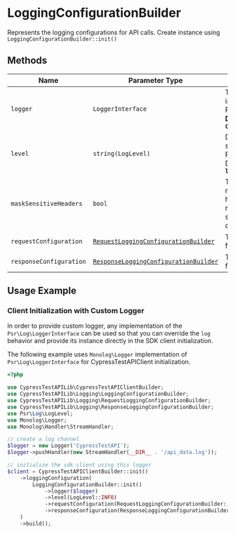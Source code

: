 
# LoggingConfigurationBuilder

Represents the logging configurations for API calls. Create instance using `LoggingConfigurationBuilder::init()`

## Methods

| Name | Parameter Type | Description |
|  --- | --- | --- |
| `logger` | `LoggerInterface` | Takes in your custom implementation of the Psr\Log\LoggerInterface.php. **Default Implementation : `ConsoleLogger`** |
| `level` | `string(LogLevel)` | Defines the log message severity mentioned in Psr\Log\LogLevel.php (e.g., DEBUG, INFO, etc). **Default : `logLevel::INFO`** |
| `maskSensitiveHeaders` | `bool` | Toggles the global setting to mask sensitive HTTP headers in both requests and responses before logging, safeguarding confidential data. **Default : `true`** |
| `requestConfiguration` | [`RequestLoggingConfigurationBuilder`](../doc/request-logging-configuration-builder.md) | The logging configurations for an API request. |
| `responseConfiguration` | [`ResponseLoggingConfigurationBuilder`](../doc/response-logging-configuration-builder.md) | The logging configurations for an API response. |

## Usage Example

### Client Initialization with Custom Logger

In order to provide custom logger, any implementation of the `Psr\Log\LoggerInterface` can be used so that you can override the `log` behavior and provide its instance directly in the SDK client initialization.

The following example uses `Monolog\Logger` implementation of `Psr\Log\LoggerInterface` for CypressTestAPIClient initialization.

```php
<?php

use CypressTestAPILib\CypressTestAPIClientBuilder;
use CypressTestAPILib\Logging\LoggingConfigurationBuilder;
use CypressTestAPILib\Logging\RequestLoggingConfigurationBuilder;
use CypressTestAPILib\Logging\ResponseLoggingConfigurationBuilder;
use Psr\Log\LogLevel;
use Monolog\Logger;
use Monolog\Handler\StreamHandler;

// create a log channel
$logger = new Logger('CypressTestAPI');
$logger->pushHandler(new StreamHandler(__DIR__ . '/api_data.log'));

// initialize the sdk client using this logger
$client = CypressTestAPIClientBuilder::init()
    ->loggingConfiguration(
        LoggingConfigurationBuilder::init()
            ->logger($logger)
            ->level(LogLevel::INFO)
            ->requestConfiguration(RequestLoggingConfigurationBuilder::init()->body(true))
            ->responseConfiguration(ResponseLoggingConfigurationBuilder::init()->headers(true))
    )
    ->build();
```

